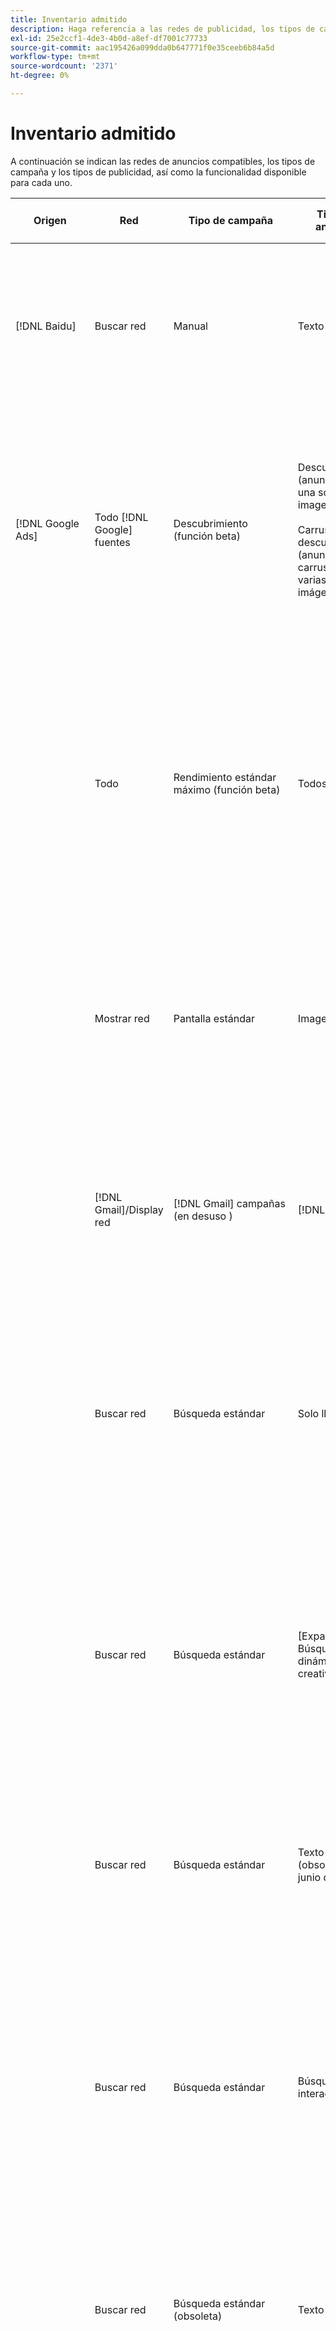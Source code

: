 ```yaml
---
title: Inventario admitido
description: Haga referencia a las redes de publicidad, los tipos de campaña y los tipos de publicidad admitidos.
exl-id: 25e2ccf1-4de3-4b0d-a8ef-df7001c77733
source-git-commit: aac195426a099dda0b647771f0e35ceeb6b84a5d
workflow-type: tm+mt
source-wordcount: '2371'
ht-degree: 0%

---
```


# Inventario admitido

A continuación se indican las redes de anuncios compatibles, los tipos de campaña y los tipos de publicidad, así como la funcionalidad disponible para cada uno.

| Origen | Red | Tipo de campaña | Tipo de anuncio | Sincronizar y ver | Crear/editar | Seguimiento[^1] | Optimización | Informe[^2] | Asistencia de Adobe Analytics[^3] |
|----|----|----|----|----|----|----|----|----|----|
| [!DNL Baidu] | Buscar red | Manual | Texto | Automático mediante API | Uso de [vistas de administración de campañas](/help/search-social-commerce/campaign-management/campaigns/campaign-management-options.md) y [hojas de edición masiva](/help/search-social-commerce/campaign-management/bulksheets/bulksheet-about.md) | Sí | Campañas solo con estrategia de oferta de CPC manual | Datos de nivel de anuncio | Datos de Analytics para Search, Social y Commerce<br><br>Datos de nivel de anuncio de Search, Social y Commerce a Analytics |
| [!DNL Google Ads] | Todo [!DNL Google] fuentes | Descubrimiento (función beta) | Descubrimiento (anuncios de una sola imagen)<br><br>Carrusel de descubrimiento (anuncios de carrusel de varias imágenes) | Automático mediante API | — | Sí | Solo en portafolios híbridos<br><br>Los objetivos de las ofertas y la estrategia de oferta se establecen en el nivel de campaña, junto con los presupuestos de campaña, según corresponda al tipo de optimización. | Datos de nivel de anuncio | Añadir datos de nivel de anuncio a Buscar, Social y Comercio (con el [código de seguimiento s_kwcid](/help/search-social-commerce/tracking/skwcid-tracking-parameter.md)[^4]<br><br>Datos de nivel de anuncio de Search, Social y Commerce a Analytics |
| | Todo | Rendimiento estándar máximo (función beta) | Todos los tipos | Automático mediante API | Cree/edite recursos de campañas y cárguelos dentro de la configuración de campaña en la vista Campañas<br><br>Solo están disponibles las configuraciones necesarias. Para ver la configuración opcional y enumerar grupos, inicie sesión en [!DNL [!DNL Google Ads] Ads] editor. | Sí | Solo en portafolios híbridos<br><br>Los objetivos de la estrategia de oferta se establecen en el nivel de campaña, junto con los presupuestos de campaña. | Datos de nivel de campaña<br><br>Los datos para enumerar grupos no están disponibles y la red de anuncios no proporciona datos de nivel de anuncio. | Datos de Analytics para Search, Social y Commerce<br><br>Datos de nivel de campaña de Search, Social y Commerce a Analytics. Requiere la actualización [código de seguimiento s_kwcid](/help/search-social-commerce/tracking/skwcid-tracking-parameter.md). |
| | Mostrar red | Pantalla estándar | Imagen | Automático mediante API | Editar URL y estado solo mediante [hojas de edición masiva](/help/search-social-commerce/campaign-management/bulksheets/bulksheet-about.md) | Sí, cuando agrega manualmente etiquetas de rastreo de clics a plantillas de seguimiento dentro de la red de publicidad | — | Datos de nivel de anuncio, pero sin datos de visualización | Datos de Analytics para Search, Social y Commerce<br><br>Datos de nivel de anuncio de Search, Social y Commerce a Analytics, pero sin datos de visualización |
| | [!DNL Gmail]/Display red | [!DNL Gmail] campañas (en desuso ) | [!DNL Gmail] | — | — | — | — | Solo datos heredados de nivel de campaña | Datos heredados de Analytics en Search, Social y Commerce<br>Datos de nivel de campaña heredados de Search, Social y Commerce a Analytics |
| | Buscar red | Búsqueda estándar | Solo llamada | Automático mediante API | Uso de [vistas de administración de campañas](/help/search-social-commerce/campaign-management/campaigns/campaign-management-options.md) | Sí, usando el sufijo de página de aterrizaje de nivel de cuenta y la plantilla de seguimiento, o añadiéndolos manualmente en el nivel de anuncio dentro de [!DNL [!DNL Google Ads] Administrador de anuncios | — | Solo impresiones y clics a nivel de grupo de anuncios desde la red de publicidad; sin ingresos | — |
| | Buscar red | Búsqueda estándar | \[Expandida\] Búsqueda dinámica Tipo creativo &quot;Edsa&quot; | Automático mediante API | Uso de [vistas de administración de campañas](/help/search-social-commerce/campaign-management/campaigns/campaign-management-options.md) y [hojas de edición masiva](/help/search-social-commerce/campaign-management/bulksheets/bulksheet-about.md) | Sí | Sí<br><br>Para grupos de publicidad cuando la campaña especifica un dominio de sitio web; de lo contrario, para destinos de búsqueda dinámica. | Datos de nivel de campaña y de grupo de publicidad<br><br>La red de anuncios no proporciona datos de nivel de anuncio. | Datos de Analytics para campañas de búsqueda, medios sociales y comercio y datos de nivel de grupo de publicidad desde Buscar, medios sociales y comercio hasta Analytics |
| | Buscar red | Búsqueda estándar | Texto ampliado (obsoleto en junio de 2022) | Automático mediante API | Eliminación solo mediante [vistas de administración de campañas](/help/search-social-commerce/campaign-management/campaigns/campaign-management-options.md), [hojas de edición masiva](/help/search-social-commerce/campaign-management/bulksheets/bulksheet-about.md), y [fuentes de administración de inventario](/help/search-social-commerce/campaign-management/inventory-feeds/inventory-feeds-about.md) | Sí | — | Datos de nivel de anuncio | Datos de Analytics para Search, Social y Commerce<br><br>Datos de nivel de anuncio de Search, Social y Commerce a Analytics |
| | Buscar red | Búsqueda estándar | Búsqueda interactiva | Automático mediante API | Uso de [vistas de administración de campañas](/help/search-social-commerce/campaign-management/campaigns/campaign-management-options.md), [hojas de edición masiva](/help/search-social-commerce/campaign-management/bulksheets/bulksheet-about.md), y [fuentes de administración de inventario](/help/search-social-commerce/campaign-management/inventory-feeds/inventory-feeds-about.md) | Sí | Sí | Datos de nivel de anuncio para todos los elementos de anuncio disponibles<br><br><b>Nota:</b> [!DNL [!DNL Google Ads] [Anuncios] no proporciona datos fuera de sus editores nativos sobre las combinaciones de texto que se mostraron como anuncios. Para obtener más información sobre los informes para cada combinación de texto, consulte la [[!DNL [!DNL Google Ads] Ads] documentación](https://support.google.com/google-ads/answer/7684791). | Datos de Analytics para Search, Social y Commerce<br><br>Datos de nivel de anuncio de Search, Social y Commerce a Analytics |
| | Buscar red | Búsqueda estándar (obsoleta) | Texto | Automático mediante API | Cambios de estado en anuncios existentes solo mediante [hojas de edición masiva](/help/search-social-commerce/campaign-management/bulksheets/bulksheet-about.md) | Sí | Sí | Datos de nivel de anuncio | Datos de Analytics para Search, Social y Commerce<br><br>Datos de nivel de anuncio de Search, Social y Commerce a Analytics |
| | Buscar red | Búsqueda estándar | <i>Extensión de anuncio:</i><br><br>Vínculo de sitio (nivel de cuenta, campaña y grupo de publicidad) | Automático mediante API | Uso de [vistas de administración de campañas](/help/search-social-commerce/campaign-management/campaigns/campaign-management-options.md) y [hojas de edición masiva](/help/search-social-commerce/campaign-management/bulksheets/bulksheet-about.md) | —<br><br>Los vínculos de sitio tienen un campo &quot;Plantilla de seguimiento&quot;, pero Search, Social y Commerce asignan clics y conversiones resultantes a la palabra clave asociada, no al vínculo de sitio individual. | — Buscar, Social y Comercio no optimiza el vínculo de sitio. En su lugar, se optimiza según la palabra clave asociada con el anuncio en el que se incluye el vínculo de sitio. | —<br><br>Están disponibles los datos de la palabra clave asociada. Entrada [!DNL Google Ads], puede ver los datos de rendimiento de nivel de vínculo de sitio en la variable [!DNL Campaigns] pestaña > [!DNL Ad Extensions] pestaña.<br><br>Para ver qué conversiones individuales resultaron de un clic en un vínculo a un sitio, genere un [Informe de transacciones](/help/search-social-commerce/reports/management/basic-advanced/transaction-report.md). El [!UICONTROL Link Type] el valor de columna para un vínculo de sitio es <code>sl:&lt;sitelink text=&quot;&quot;></code>, como sl:Consulte Ofertas actuales. | Datos solo para la palabra clave asociada de Search, Social y Commerce a Analytics |
| | Buscar red | Búsqueda estándar | <i>Otras extensiones de publicidad:</i><br><br>Extensión de llamada<br><br>Extensión de ubicación<br><br>Extensión de teléfono | Automático mediante API | Uso de [vistas de administración de campañas](/help/search-social-commerce/campaign-management/campaigns/campaign-management-options.md) | —<br><br>Los vínculos de sitio tienen un campo &quot;Plantilla de seguimiento&quot;, pero Search, Social y Commerce asignan clics y conversiones resultantes a la palabra clave asociada, no al vínculo de sitio individual.<br><br>Los otros tipos de extensiones de publicidad no tienen una dirección URL que rastrear y Search, Social y Commerce no pueden asignarles datos de conversión. | — | —<br><br>[!DNL Google Ads] asigna los clics en una extensión de anuncio a la palabra clave asociada con el anuncio en el que se incluye la extensión.<br><br>No hay datos de coste o clics en el nivel de extensión disponibles en Search, Social y Commerce. Entrada [!DNL Google Ads], puede ver los datos de costes y clics en el nivel de extensión en [!DNL Campaigns] pestaña > [!DNL Ad Extensions] pestaña.<br><br>Para ver qué conversiones individuales resultaron de un clic en un vínculo de sitio, genere un [Informe de transacciones](/help/search-social-commerce/reports/management/basic-advanced/transaction-report.md). El [!UICONTROL Link Type] columna para un vínculo de sitio es <code>sl:&lt;sitelink text=&quot;&quot;></code>, como sl:Consulte Ofertas actuales. | Datos solo para la palabra clave asociada de Search, Social y Commerce a Analytics |
| | Red de compras | Compras estándar | Compra de productos (tipo creativo &quot;Product&quot;) | Automático mediante API | La copia de anuncio se genera automáticamente para los grupos de productos en el grupo de anuncios. Editar solo el estado del anuncio mediante [hojas de edición masiva](/help/search-social-commerce/campaign-management/bulksheets/bulksheet-about.md) y [fuentes de administración de inventario](/help/search-social-commerce/campaign-management/inventory-feeds/inventory-feeds-about.md)<br><br>Puede crear las campañas principales, los grupos de publicidad y los grupos de productos, y editar solo su estado mediante [vistas de administración de campañas](/help/search-social-commerce/campaign-management/campaigns/campaign-management-options.md), [hojas de edición masiva](/help/search-social-commerce/campaign-management/bulksheets/bulksheet-about.md) y [fuentes de administración de inventario](/help/search-social-commerce/campaign-management/inventory-feeds/inventory-feeds-about.md). | Sí, cuando agrega manualmente etiquetas de rastreo de clics a plantillas de seguimiento dentro de la red de publicidad | Sí | Datos de nivel de campaña, grupo de anuncios y grupo de productos [!DNL Google Ads] no proporciona datos de rendimiento de nivel de anuncio para campañas de compra. | Datos de Analytics para Search, Social y Commerce<br><br>Datos de nivel de campaña, grupo de anuncios y grupo de productos de Search, Social y Commerce a Analytics |
| | [!DNL YouTube] | Vídeo | Vídeo | Requiere [adhesión](/help/search-social-commerce/tools/sync-inventory.md); mediante API<br><br>Solo detalles básicos de la publicidad, sin miniaturas | — | Sí, cuando agrega manualmente etiquetas de rastreo de clics a plantillas de seguimiento dentro de la red de publicidad | Campañas con [!UICONTROL Maximize Conversions] estrategia de oferta solo en portafolios híbridos<br><br>El portafolio híbrido solo debe incluir [!DNL YouTube] campañas. | Datos de nivel de campaña y de grupo de publicidad<br><br>La red de anuncios no proporciona datos de nivel de anuncio. | Datos de Analytics para Search, Social y Commerce<br><br>Datos de nivel de campaña y de grupo de publicidad de Search, Social y Commerce a Analytics |
| [!DNL Microsoft Advertising] | Audience Network | Tipos de campañas de audiencia:<br><br>&quot;Audience (image)&quot; y &quot;Audience (feed)&quot;) | Adaptable<br><br>Incluye anuncios basados en imágenes y anuncios basados en fuentes de productos solo para la red de audiencias | Automático mediante API | Uso de [vistas de administración de campañas](/help/search-social-commerce/campaign-management/campaigns/campaign-management-options.md) y [hojas de edición masiva](/help/search-social-commerce/campaign-management/bulksheets/bulksheet-about.md) | Sí | Sí para campañas CPC (eCPC) mejoradas<br><br>No disponible para campañas CPM | Datos de nivel de anuncio | Datos de Analytics para Search, Social y Commerce<br><br>Datos de nivel de anuncio de Search, Social y Commerce a Analytics |
| | Audience Network | Buscar | Anuncios de texto expandidos con &quot;[!DNL Prefer Audience Ad Format]&quot; seleccionado | Automático mediante API | Uso de [vistas de administración de campañas](/help/search-social-commerce/campaign-management/campaigns/campaign-management-options.md)<br><br>No es compatible con extensiones de anuncios de imágenes | Sí | Sí | Datos de nivel de anuncio | Datos de Analytics para Search, Social y Commerce<br><br>Datos de nivel de anuncio de Search, Social y Commerce a Analytics |
| | Buscar red | Buscar | \[Expandida\] Búsqueda dinámica | Automático mediante API | Uso de [vistas de administración de campañas](/help/search-social-commerce/campaign-management/campaigns/campaign-management-options.md) y [hojas de edición masiva](/help/search-social-commerce/campaign-management/bulksheets/bulksheet-about.md) | Sí | Sí | Datos de nivel de anuncio | Datos de Analytics para Search, Social y Commerce<br><br>Datos de nivel de anuncio de Search, Social y Commerce a Analytics |
| | Buscar red | Buscar | Texto ampliado (obsoleto en febrero de 2023) | Automático mediante API | Editar estado solo para anuncios existentes utilizando [vistas de administración de campañas](/help/search-social-commerce/campaign-management/campaigns/campaign-management-options.md), [hojas de edición masiva](/help/search-social-commerce/campaign-management/bulksheets/bulksheet-about.md), y [fuentes de administración de inventario](/help/search-social-commerce/campaign-management/inventory-feeds/inventory-feeds-about.md) | Sí | Sí | Datos de nivel de anuncio | Datos de Analytics para Search, Social y Commerce<br><br>Datos de nivel de anuncio de Search, Social y Commerce a Analytics |
| | Buscar red | Buscar | Multimedia | Automático mediante API | Uso de [vistas de administración de campañas](/help/search-social-commerce/campaign-management/campaigns/campaign-management-options.md). Edite la compatibilidad también para estados y direcciones URL solo en [hojas de edición masiva](/help/search-social-commerce/campaign-management/bulksheets/bulksheet-about.md) | Sí | Sí | Datos de nivel de anuncio | Datos de Analytics para Search, Social y Commerce<br><br>Datos de nivel de anuncio de Search, Social y Commerce a Analytics |
| | Buscar red | Buscar | Búsqueda interactiva | Automático mediante API | Uso de [vistas de administración de campañas](/help/search-social-commerce/campaign-management/campaigns/campaign-management-options.md), [hojas de edición masiva](/help/search-social-commerce/campaign-management/bulksheets/bulksheet-about.md), y [fuentes de administración de inventario](/help/search-social-commerce/campaign-management/inventory-feeds/inventory-feeds-about.md) | Sí | Sí | Datos de nivel de anuncio | Datos de Analytics para Search, Social y Commerce<br><br>Datos de nivel de anuncio de Search, Social y Commerce a Analytics |
| | Buscar red | Buscar | Texto estándar (obsoleto en 2017) | Automático mediante API | Editar solo usando [vistas de administración de campañas](/help/search-social-commerce/campaign-management/campaigns/campaign-management-options.md) y [hojas de edición masiva](/help/search-social-commerce/campaign-management/bulksheets/bulksheet-about.md) | Sí | Sí | Datos de nivel de anuncio | Datos de Analytics para Search, Social y Commerce<br><br>Datos de nivel de anuncio de Search, Social y Commerce a Analytics |
| | Buscar red | Búsqueda estándar | <i>Extensión de anuncio:</i><br><br>Vínculo de sitio (nivel de campaña) | Automático mediante API | Uso de [vistas de administración de campañas](/help/search-social-commerce/campaign-management/campaigns/campaign-management-options.md) y [hojas de edición masiva](/help/search-social-commerce/campaign-management/bulksheets/bulksheet-about.md) | —<br><br>Los vínculos de sitio de nivel de campaña tienen un carácter &quot;[!UICONTROL Tracking Template]&quot;, pero los mapas de búsqueda, medios sociales y comercio asignan clics y conversiones resultantes a la palabra clave asociada, no al vínculo de sitio individual. | —<br><br>Search, Social y Commerce no optimizan el vínculo del sitio. En su lugar, se optimiza según la palabra clave asociada con el anuncio en el que se incluye el vínculo de sitio. | —<br><br>Están disponibles los datos de la palabra clave asociada. Para datos de rendimiento de nivel de vínculo de sitio, utilice [!DNL Microsoft Advertising] editor de anuncios.<br><br>Para ver qué conversiones individuales resultaron de un clic en un vínculo a un sitio, genere un [Informe de transacciones](/help/search-social-commerce/reports/management/basic-advanced/transaction-report.md)Informe. El [!UICONTROL Link Type] columna para un vínculo de sitio es <code>sl:&lt;sitelink text=&quot;&quot;></code>, como sl:Consulte Ofertas actuales. | Datos solo para la palabra clave asociada de Search, Social y Commerce a Analytics |
| | Red de compras | Compras estándar | Product | Automático mediante API | Solo líneas de promoción que utilizan [vistas de administración de campañas](/help/search-social-commerce/campaign-management/campaigns/campaign-management-options.md) y [hojas de edición masiva](/help/search-social-commerce/campaign-management/bulksheets/bulksheet-about.md); los anuncios se generan automáticamente. Puede crear la campaña principal, el grupo de publicidad y los grupos de productos mediante [vistas de administración de campañas](/help/search-social-commerce/campaign-management/campaigns/campaign-management-options.md), [hojas de edición masiva](/help/search-social-commerce/campaign-management/bulksheets/bulksheet-about.md), y [fuentes de administración de inventario](/help/search-social-commerce/campaign-management/inventory-feeds/inventory-feeds-about.md). | Sí, cuando agrega manualmente etiquetas de rastreo de clics a plantillas de seguimiento dentro de la red de publicidad | Sí | Datos de nivel de anuncio<br><br>Para ver qué conversiones individuales resultaron de un clic en un anuncio de compra, genere un [Informe de transacciones](/help/search-social-commerce/reports/management/basic-advanced/transaction-report.md); el [!UICONTROL Link Type] La columna para una lista de productos es `pla:&lt;product ID&gt;`, como play:8525822. | Datos de Analytics para Search, Social y Commerce<br><br>Datos de nivel de anuncio de Search, Social y Commerce a Analytics |
| | Compras: compras inteligentes | Compras inteligentes (función beta en Search, Social y Commerce) | Product | Automático mediante API de forma predeterminada, pero se puede [excluido](/help/search-social-commerce/tools/sync-inventory.md) | — | Sí, cuando agrega manualmente etiquetas de rastreo de clics a plantillas de seguimiento dentro de la red de publicidad | Buscar campañas con [!UICONTROL Maximize Conversion Value] y [!UICONTROL tROAS] estrategias de oferta solo en portafolios híbridos<br><br>El objetivo solo debe incluir [!DNL Adobe] y debe habilitar la carga de los objetivos de Search, Social y Commerce en [!DNL Microsoft Advertising]. | Datos de nivel de anuncio<br><br>Para ver qué conversiones individuales resultaron de un clic en un anuncio de compra, genere un [Informe de transacciones](/help/search-social-commerce/reports/management/basic-advanced/transaction-report.md); el [!UICONTROL Link Type] La columna para una lista de productos es `pla:&lt;product ID&gt;`, como play:8525822. | Datos de Analytics para Search, Social y Commerce<br><br>Datos de nivel de anuncio de Search, Social y Commerce a Analytics |
| [!DNL Naver] | Buscar red | Sitio web | Texto | —<br><br>No hay sincronización, pero puede replicar manualmente la estructura de cuentas y cargar las métricas de tráfico diarias para la creación de informes y la atribución de conversión<br><br>Consulte &quot;[Implementación [!DNL Naver] cuentas solo de seguimiento](/help/search-social-commerce/campaign-management/naver-tracking-only-account-implement.md).&quot; | —<br><br>Puede replicar o editar manualmente la estructura de la cuenta mediante [plantillas de hojas de edición masiva](/help/search-social-commerce/campaign-management/bulksheets/bulksheet-about.md). | Sí, cuando agrega etiquetas de rastreo de clics a la configuración de palabras clave dentro de la red de anuncios | —<br><br>Sin pujas | Datos de nivel de anuncio | Datos de Analytics para Search, Social y Commerce, pero no viceversa |
| [!DNL Pinterest] (La compatibilidad de sincronización finalizó en 2022) | Buscar red | Campañas de tráfico solo con ubicaciones de búsqueda y grupos de anuncios con segmentación por palabras clave | Pin promocionado | —<br><br>La información de la cuenta heredada hasta el 21 de julio de 2022 está disponible como solo lectura. | — | — | — | Las impresiones y clics heredados a nivel de anuncio solo de Pinterest, pero sin ingresos, se sincronizaron hasta el 21 de julio de 2022. | Datos de Analytics para Search, Social y Commerce, pero no viceversa |
| [!DNL Yahoo! Display Network] | Mostrar red | Mostrar | Titular, imagen interactiva | Automático mediante API, pero de solo lectura | — | Sí, cuando agrega manualmente etiquetas de rastreo de clics a plantillas de seguimiento dentro de la red de publicidad | Campañas con [!UICONTROL Manual CPC] solo estrategia de oferta<br><br>La misma oferta se aplica a todos los anuncios de un grupo de anuncios. | Datos de nivel de anuncio | Datos de Analytics para Search, Social y Commerce<br><br>Datos de nivel de anuncio de Search, Social y Commerce a Analytics |
| | Buscar red | Buscar | Texto (largo y corto) | Automático mediante API | — | Sí, cuando agrega manualmente etiquetas de rastreo de clics a plantillas de seguimiento dentro de la red de publicidad | Campañas solo con estrategia de oferta de CPC manual<br><br>La misma oferta se aplica a todos los anuncios de un grupo de anuncios. | Datos de nivel de anuncio | Datos de Analytics para Search, Social y Commerce<br><br>Datos de nivel de anuncio de Search, Social y Commerce a Analytics |
| [!DNL Yahoo! Japan Ads] | Buscar red | Búsqueda patrocinada | Texto extendido<br><br>(Solo anuncios heredados; obsoleto en septiembre de 2022 en lugar de la búsqueda adaptable) | Automático mediante API | Eliminar solo mediante [vistas de administración de campañas](/help/search-social-commerce/campaign-management/campaigns/campaign-management-options.md), [hojas de edición masiva](/help/search-social-commerce/campaign-management/bulksheets/bulksheet-about.md), y [fuentes de administración de inventario](/help/search-social-commerce/campaign-management/inventory-feeds/inventory-feeds-about.md) | Sí | Campañas con [!UICONTROL Manual CPC] solo estrategia de oferta | Datos de nivel de anuncio | Datos de Analytics para Search, Social y Commerce<br><br>Datos de nivel de anuncio de Search, Social y Commerce a Analytics |
| | Buscar red | Búsqueda patrocinada | Búsqueda interactiva | Automático mediante API | — | Sí, cuando agrega manualmente etiquetas de rastreo de clics dentro de la red de publicidad | Campañas con [!UICONTROL Manual CPC] solo estrategia de oferta | Datos de nivel de anuncio | Datos de Analytics para Search, Social y Commerce<br><br>Datos de nivel de anuncio de Search, Social y Commerce a Analytics |
| | Buscar red | Búsqueda patrocinada | Anuncios de texto estándar (obsoletos en 2017) | Automático mediante API | Eliminar solo mediante [hojas de edición masiva](/help/search-social-commerce/campaign-management/bulksheets/bulksheet-about.md) | Sí | Campañas con [!UICONTROL Manual CPC] solo estrategia de oferta | Datos de nivel de anuncio | Datos de Analytics para Search, Social y Commerce<br><br>Datos de nivel de anuncio de Search, Social y Commerce a Analytics |
| [!DNL Yahoo Native] (La compatibilidad de sincronización finalizó en 2022) | Red nativa | Nativo | Texto | —<br><br>La información de la cuenta heredada hasta el 10 de marzo de 2022 está disponible como de solo lectura. | — | — | — | —<br><br>Datos de nivel de anuncio heredados que se sincronizaron hasta el 10 de marzo de 2022. | Datos de Analytics para Search, Social y Commerce, pero no viceversa |
| [!DNL Yandex] | Buscar red | Buscar | Texto | Automático mediante API | Uso de [vistas de administración de campañas](/help/search-social-commerce/campaign-management/campaigns/campaign-management-options.md), [hojas de edición masiva](/help/search-social-commerce/campaign-management/bulksheets/bulksheet-about.md), y [fuentes de administración de inventario](/help/search-social-commerce/campaign-management/inventory-feeds/inventory-feeds-about.md) | Sí | Campañas solo con estrategia de oferta de CPC | Datos de nivel de anuncio | Datos de Analytics para Search, Social y Commerce<br><br>Datos de nivel de anuncio de Search, Social y Commerce a Analytics |
| | Mostrar red | Visualización/Contenido | Texto | Automático mediante API | Uso de [vistas de administración de campañas](/help/search-social-commerce/campaign-management/campaigns/campaign-management-options.md), [hojas de edición masiva](/help/search-social-commerce/campaign-management/bulksheets/bulksheet-about.md), y [fuentes de administración de inventario](/help/search-social-commerce/campaign-management/inventory-feeds/inventory-feeds-about.md) | Sí | Campañas solo con estrategia de oferta de CPC | Datos de nivel de anuncio | Datos de Analytics para Search, Social y Commerce<br><br>Datos de nivel de anuncio de Search, Social y Commerce a Analytics |

<table style="table-layout:auto">

[^1]: Para la mayoría de las redes de anuncios y tipos de campañas, al habilitar la opción &quot;[!UICONTROL EF Redirect]&quot; y &quot;[!UICONTROL Auto Upload]&quot; configuración de seguimiento para una campaña activa (ya sea establecida en el nivel de campaña o heredada de la configuración de la cuenta), Search, Social y Commerce crea y carga automáticamente direcciones URL de seguimiento para los componentes del grupo de anuncios en la red de anuncios cada vez que se sincroniza con ella. De lo contrario, debe generar direcciones URL de seguimiento y agregarlas a la configuración de la cuenta, la campaña o el componente de campaña. Consulte &quot;[Cuándo y cómo generar URL de seguimiento de clics por red de anuncios y objeto](/help/search-social-commerce/tracking/click-tracking-ways-to-generate.md).&quot;

[^2]: consulte &quot;Tipos de portafolios aptos por estrategia de oferta de campaña&quot; en la Guía de optimización, disponible en Buscar, Social y Comercio.

[^3]: Requiere una integración con Adobe Analytics. Consulte &quot;[Descripción general de Analytics para Adobe Advertising](https://experienceleague.adobe.com/docs/advertising/integrations/analytics/overview.html).&quot;

[^4]: [!DNL Analytics] Los datos de se envían a Search, Social y Commerce mediante el parámetro de seguimiento s_kwcid actualizado, independientemente del formato s_kwcid que utilice normalmente para la cuenta. Si normalmente utiliza la versión anterior de s_kwcid, le recomendamos actualizar al nuevo formato s_kwcid para disfrutar de la mejor experiencia. Sin embargo, aunque los datos de clics/costes y los datos de ingresos se rastreen con s_kwcids diferentes, ambos conjuntos de datos se clasifican y agregan completamente en la misma campaña y cuenta.
